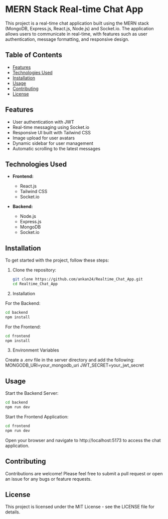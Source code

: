 ﻿# MERN Stack Real-time Chat App 

This project is a real-time chat application built using the MERN stack (MongoDB, Express.js, React.js, Node.js) and Socket.io. The application allows users to communicate in real-time, with features such as user authentication, message formatting, and responsive design.

## Table of Contents

- [Features](#features)
- [Technologies Used](#technologies-used)
- [Installation](#installation)
- [Usage](#usage)
- [Contributing](#contributing)
- [License](#license)

## Features

- User authentication with JWT
- Real-time messaging using Socket.io
- Responsive UI built with Tailwind CSS
- Image upload for user avatars
- Dynamic sidebar for user management
- Automatic scrolling to the latest messages

## Technologies Used

- **Frontend:**
  - React.js
  - Tailwind CSS
  - Socket.io

- **Backend:**
  - Node.js
  - Express.js
  - MongoDB
  - Socket.io

## Installation

To get started with the project, follow these steps:

1. Clone the repository:
   ```bash
   git clone https://github.com/ankan24/Realtime_Chat_App.git
   cd Realtime_Chat_App

2. Installation

For the Backend:
```bash
cd backend
npm install
```
For the Frontend:
```bash
cd frontend
npm install
```
3. Environment Variables

Create a .env file in the server directory and add the following:
MONGODB_URI=your_mongodb_uri
JWT_SECRET=your_jwt_secret

## Usage
Start the Backend Server:
```bash
cd backend
npm run dev
```
Start the Frontend Application:
```bash
cd frontend
npm run dev
```
Open your browser and navigate to http://localhost:5173 to access the chat application.

## Contributing
Contributions are welcome! Please feel free to submit a pull request or open an issue for any bugs or feature requests.

## License
This project is licensed under the MIT License - see the LICENSE file for details.

